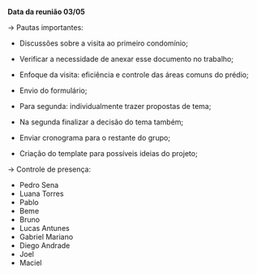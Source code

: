 **Data da reunião 03/05**

-> Pautas importantes:

- Discussões sobre a visita ao primeiro condomínio;

- Verificar a necessidade de anexar esse documento no trabalho;

- Enfoque da visita: eficiência e controle das áreas comuns do prédio;

- Envio do formulário;

- Para segunda: individualmente trazer propostas de tema;

- Na segunda finalizar a decisão do tema também;

- Enviar cronograma para o restante do grupo;

- Criação do template para possíveis ideias do projeto;

-> Controle de presença:

- Pedro Sena
- Luana Torres
- Pablo
- Beme
- Bruno
- Lucas Antunes
- Gabriel Mariano
- Diego Andrade
- Joel
- Maciel
